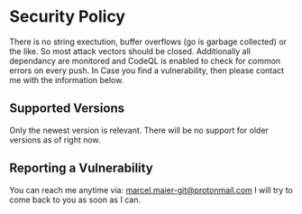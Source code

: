 # Security Policy
There is no string exectution, buffer overflows (go is garbage collected) or the like.
So most attack vectors should be closed. 
Additionally all dependancy are monitored and CodeQL is enabled to check for common errors on every push.
In Case you find a vulnerability, then please contact me with the information below.

## Supported Versions
Only the newest version is relevant. 
There will be no support for older versions as of right now.

## Reporting a Vulnerability
You can reach me anytime via: marcel.maier-git@protonmail.com 
I will try to come back to you as soon as I can.

